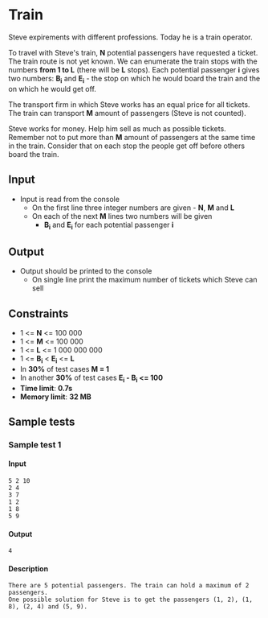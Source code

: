 # Train

Steve expirements with different professions. Today he is a train operator.

To travel with Steve's train, **N** potential passengers have requested a ticket. The train route is not yet known. We can enumerate the train stops with the numbers **from 1 to L** (there will be **L** stops). Each potential passenger **i** gives two numbers: **B<sub>i</sub>** and **E<sub>i</sub>** - the stop on which he would board the train and the on which he would get off.

The transport firm in which Steve works has an equal price for all tickets. The train can transport **M** amount of passengers (Steve is not counted).

Steve works for money. Help him sell as much as possible tickets. Remember not to put more than **M** amount of passengers at the same time in the train. Consider that on each stop the people get off before others board the train.

## Input
- Input is read from the console
  - On the first line three integer numbers are given - **N**, **M** and **L**
  - On each of the next **M** lines two numbers will be given
    - **B<sub>i</sub>** and **E<sub>i</sub>** for each potential passenger **i**

## Output
- Output should be printed to the console
  - On single line print the maximum number of tickets which Steve can sell

## Constraints
- 1 <= **N** <= 100 000
- 1 <= **M** <= 100 000
- 1 <= **L** <= 1 000 000 000
- 1 <= **B<sub>i</sub>** < **E<sub>i</sub>** <= **L**
- In **30%** of test cases **M = 1**
- In another **30%** of test cases **E<sub>i</sub> - B<sub>i</sub> <= 100**
- **Time limit**: **0.7s**
- **Memory limit**: **32 MB**

## Sample tests

### Sample test 1

#### Input
```
5 2 10
2 4
3 7
1 2
1 8
5 9
```

#### Output
```
4
```

#### Description
```
There are 5 potential passengers. The train can hold a maximum of 2 passengers.
One possible solution for Steve is to get the passengers (1, 2), (1, 8), (2, 4) and (5, 9).
```
